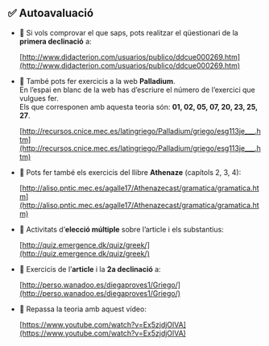 ## ✅ Autoavaluació

- 🔗 Si vols comprovar el que saps, pots realitzar el qüestionari de la **primera declinació** a:

  [http://www.didacterion.com/usuarios/publico/ddcue000269.htm](http://www.didacterion.com/usuarios/publico/ddcue000269.htm)

- 🔗 També pots fer exercicis a la web **Palladium**.  
  En l’espai en blanc de la web has d’escriure el número de l’exercici que vulgues fer.  
  Els que corresponen amb aquesta teoria són: **01, 02, 05, 07, 20, 23, 25, 27**.

  [http://recursos.cnice.mec.es/latingriego/Palladium/griego/esg113je___.htm](http://recursos.cnice.mec.es/latingriego/Palladium/griego/esg113je___.htm)

- 🔗 Pots fer també els exercicis del llibre **Athenaze** (capítols 2, 3, 4):

  [http://aliso.pntic.mec.es/agalle17/Athenazecast/gramatica/gramatica.htm](http://aliso.pntic.mec.es/agalle17/Athenazecast/gramatica/gramatica.htm)

- 🔗 Activitats d’**elecció múltiple** sobre l’article i els substantius:

  [http://quiz.emergence.dk/quiz/greek/](http://quiz.emergence.dk/quiz/greek/)

- 🔗 Exercicis de l’**article** i la **2a declinació** a:

  [http://perso.wanadoo.es/diegaproves1/Griego/](http://perso.wanadoo.es/diegaproves1/Griego/)

- 🎥 Repassa la teoria amb aquest vídeo:

  [https://www.youtube.com/watch?v=Ex5zjdjOlVA](https://www.youtube.com/watch?v=Ex5zjdjOlVA)
